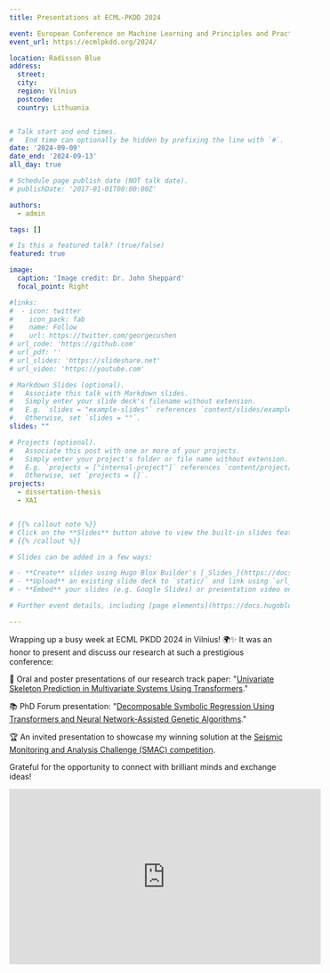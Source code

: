 ```yaml
---
title: Presentations at ECML-PKDD 2024

event: European Conference on Machine Learning and Principles and Practice of Knowledge Discovery in Databases
event_url: https://ecmlpkdd.org/2024/

location: Radisson Blue
address:
  street: 
  city: 
  region: Vilnius
  postcode: 
  country: Lithuania


# Talk start and end times.
#   End time can optionally be hidden by prefixing the line with `#`.
date: '2024-09-09'
date_end: '2024-09-13'
all_day: true

# Schedule page publish date (NOT talk date).
# publishDate: '2017-01-01T00:00:00Z'

authors:
  - admin

tags: []

# Is this a featured talk? (true/false)
featured: true

image:
  caption: 'Image credit: Dr. John Sheppard'
  focal_point: Right

#links:
#  - icon: twitter
#    icon_pack: fab
#    name: Follow
#    url: https://twitter.com/georgecushen
# url_code: 'https://github.com'
# url_pdf: ''
# url_slides: 'https://slideshare.net'
# url_video: 'https://youtube.com'

# Markdown Slides (optional).
#   Associate this talk with Markdown slides.
#   Simply enter your slide deck's filename without extension.
#   E.g. `slides = "example-slides"` references `content/slides/example-slides.md`.
#   Otherwise, set `slides = ""`.
slides: ""

# Projects (optional).
#   Associate this post with one or more of your projects.
#   Simply enter your project's folder or file name without extension.
#   E.g. `projects = ["internal-project"]` references `content/project/deep-learning/index.md`.
#   Otherwise, set `projects = []`.
projects:
  - dissertation-thesis
  - XAI


# {{% callout note %}}
# Click on the **Slides** button above to view the built-in slides feature.
# {{% /callout %}}

# Slides can be added in a few ways:

# - **Create** slides using Hugo Blox Builder's [_Slides_](https://docs.hugoblox.com/reference/content-types/) feature and link using `slides` parameter in the front matter of the talk file
# - **Upload** an existing slide deck to `static/` and link using `url_slides` parameter in the front matter of the talk file
# - **Embed** your slides (e.g. Google Slides) or presentation video on this page using [shortcodes](https://docs.hugoblox.com/reference/markdown/).

# Further event details, including [page elements](https://docs.hugoblox.com/reference/markdown/) such as image galleries, can be added to the body of this page.

---
```


Wrapping up a busy week at ECML PKDD 2024 in Vilnius! 🌍✨
It was an honor to present and discuss our research at such a prestigious conference:

🎤 Oral and poster presentations of our research track paper: "[Univariate Skeleton Prediction in Multivariate Systems Using Transformers](/publication/morales-univariate-2024)."

📚 PhD Forum presentation: "[Decomposable Symbolic Regression Using Transformers and Neural Network-Assisted Genetic Algorithms](post/ecml-phd-forum-news/)."

🏆 An invited presentation to showcase my winning solution at the [Seismic Monitoring and Analysis Challenge (SMAC) competition](post/ecml-challenge-2024-news/).

Grateful for the opportunity to connect with brilliant minds and exchange ideas!


<div style="position: relative; width: 100%; height: 0; padding-bottom: 58.52%;">
  <iframe width="560" height="315" src="https://www.youtube.com/embed/i34yctvWGLA?si=2IQ5EWx_O8nJavpM" title="YouTube video player" frameborder="0" allow="accelerometer; autoplay; clipboard-write; encrypted-media; gyroscope; picture-in-picture; web-share" referrerpolicy="strict-origin-when-cross-origin" allowfullscreen></iframe>
</div>

